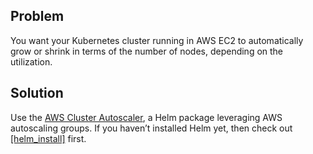 ## Problem

You want your Kubernetes cluster running in AWS EC2 to automatically grow or shrink in terms of the number of nodes, depending on the utilization.

## Solution

Use the [AWS Cluster Autoscaler](https://github.com/kubernetes/charts/tree/master/stable/cluster-autoscaler), a Helm package leveraging AWS autoscaling groups. If you haven’t installed Helm yet, then check out [\[helm\_install\]](#helm_install) first.